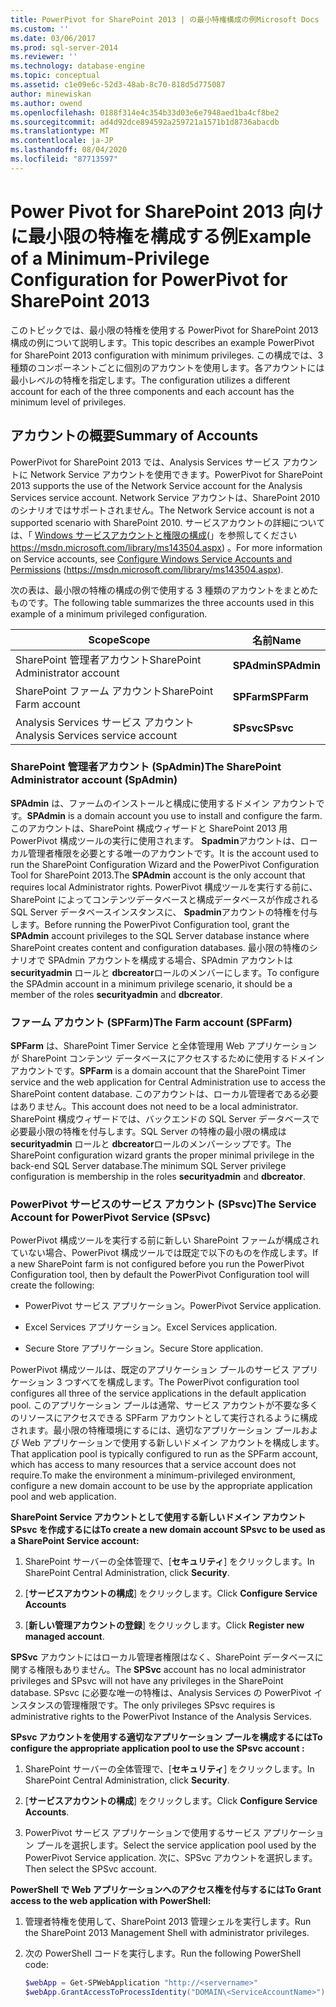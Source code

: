 ```yaml
---
title: PowerPivot for SharePoint 2013 | の最小特権構成の例Microsoft Docs
ms.custom: ''
ms.date: 03/06/2017
ms.prod: sql-server-2014
ms.reviewer: ''
ms.technology: database-engine
ms.topic: conceptual
ms.assetid: c1e09e6c-52d3-48ab-8c70-818d5d775087
author: minewiskan
ms.author: owend
ms.openlocfilehash: 0188f314e4c354b33d03e6e7948aed1ba4cf8be2
ms.sourcegitcommit: ad4d92dce894592a259721a1571b1d8736abacdb
ms.translationtype: MT
ms.contentlocale: ja-JP
ms.lasthandoff: 08/04/2020
ms.locfileid: "87713597"
---
```

# <a name="example-of-a-minimum-privilege-configuration-for-powerpivot-for-sharepoint-2013"></a><span data-ttu-id="aff5f-102">Power Pivot for SharePoint 2013 向けに最小限の特権を構成する例</span><span class="sxs-lookup"><span data-stu-id="aff5f-102">Example of a Minimum-Privilege Configuration for PowerPivot for SharePoint 2013</span></span>
  <span data-ttu-id="aff5f-103">このトピックでは、最小限の特権を使用する PowerPivot for SharePoint 2013 構成の例について説明します。</span><span class="sxs-lookup"><span data-stu-id="aff5f-103">This topic describes an example PowerPivot for SharePoint 2013 configuration with minimum privileges.</span></span> <span data-ttu-id="aff5f-104">この構成では、3 種類のコンポーネントごとに個別のアカウントを使用します。各アカウントには最小レベルの特権を指定します。</span><span class="sxs-lookup"><span data-stu-id="aff5f-104">The configuration utilizes a different account for each of the three components and each account has the minimum level of privileges.</span></span>  
  
## <a name="summary-of-accounts"></a><span data-ttu-id="aff5f-105">アカウントの概要</span><span class="sxs-lookup"><span data-stu-id="aff5f-105">Summary of Accounts</span></span>  
 <span data-ttu-id="aff5f-106">PowerPivot for SharePoint 2013 では、Analysis Services サービス アカウントに Network Service アカウントを使用できます。</span><span class="sxs-lookup"><span data-stu-id="aff5f-106">PowerPivot for SharePoint 2013 supports the use of the Network Service account for the Analysis Services service account.</span></span> <span data-ttu-id="aff5f-107">Network Service アカウントは、SharePoint 2010 のシナリオではサポートされません。</span><span class="sxs-lookup"><span data-stu-id="aff5f-107">The Network Service account is not a supported scenario with SharePoint 2010.</span></span> <span data-ttu-id="aff5f-108">サービスアカウントの詳細については、「 [Windows サービスアカウントと権限の構成](../../../database-engine/configure-windows/configure-windows-service-accounts-and-permissions.md)(」を参照してください https://msdn.microsoft.com/library/ms143504.aspx) 。</span><span class="sxs-lookup"><span data-stu-id="aff5f-108">For more information on Service accounts, see [Configure Windows Service Accounts and Permissions](../../../database-engine/configure-windows/configure-windows-service-accounts-and-permissions.md) (https://msdn.microsoft.com/library/ms143504.aspx).</span></span>  
  
 <span data-ttu-id="aff5f-109">次の表は、最小限の特権の構成の例で使用する 3 種類のアカウントをまとめたものです。</span><span class="sxs-lookup"><span data-stu-id="aff5f-109">The following table summarizes the three accounts used in this example of a minimum privileged configuration.</span></span>  
  
|<span data-ttu-id="aff5f-110">Scope</span><span class="sxs-lookup"><span data-stu-id="aff5f-110">Scope</span></span>|<span data-ttu-id="aff5f-111">名前</span><span class="sxs-lookup"><span data-stu-id="aff5f-111">Name</span></span>|  
|-----------|----------|  
|<span data-ttu-id="aff5f-112">SharePoint 管理者アカウント</span><span class="sxs-lookup"><span data-stu-id="aff5f-112">SharePoint Administrator account</span></span>|<span data-ttu-id="aff5f-113">**SPAdmin**</span><span class="sxs-lookup"><span data-stu-id="aff5f-113">**SPAdmin**</span></span>|  
|<span data-ttu-id="aff5f-114">SharePoint ファーム アカウント</span><span class="sxs-lookup"><span data-stu-id="aff5f-114">SharePoint Farm account</span></span>|<span data-ttu-id="aff5f-115">**SPFarm**</span><span class="sxs-lookup"><span data-stu-id="aff5f-115">**SPFarm**</span></span>|  
|<span data-ttu-id="aff5f-116">Analysis Services サービス アカウント</span><span class="sxs-lookup"><span data-stu-id="aff5f-116">Analysis Services service account</span></span>|<span data-ttu-id="aff5f-117">**SPsvc**</span><span class="sxs-lookup"><span data-stu-id="aff5f-117">**SPsvc**</span></span>|  
  
### <a name="the-sharepoint-administrator-account-spadmin"></a><span data-ttu-id="aff5f-118">SharePoint 管理者アカウント (SpAdmin)</span><span class="sxs-lookup"><span data-stu-id="aff5f-118">The SharePoint Administrator account (SpAdmin)</span></span>  
 <span data-ttu-id="aff5f-119">**SPAdmin** は、ファームのインストールと構成に使用するドメイン アカウントです。</span><span class="sxs-lookup"><span data-stu-id="aff5f-119">**SPAdmin** is a domain account you use to install and configure the farm.</span></span> <span data-ttu-id="aff5f-120">このアカウントは、SharePoint 構成ウィザードと SharePoint 2013 用 PowerPivot 構成ツールの実行に使用されます。 **Spadmin**アカウントは、ローカル管理者権限を必要とする唯一のアカウントです。</span><span class="sxs-lookup"><span data-stu-id="aff5f-120">It is the account used to run the SharePoint Configuration Wizard and the PowerPivot Configuration Tool for SharePoint 2013.The **SPAdmin** account is the only account that requires local Administrator rights.</span></span> <span data-ttu-id="aff5f-121">PowerPivot 構成ツールを実行する前に、SharePoint によってコンテンツデータベースと構成データベースが作成される SQL Server データベースインスタンスに、 **Spadmin**アカウントの特権を付与します。</span><span class="sxs-lookup"><span data-stu-id="aff5f-121">Before running the PowerPivot Configuration tool, grant the **SPAdmin** account privileges to the SQL Server database instance where SharePoint creates content and configuration databases.</span></span> <span data-ttu-id="aff5f-122">最小限の特権のシナリオで SPAdmin アカウントを構成する場合、SPAdmin アカウントは **securityadmin** ロールと **dbcreator**ロールのメンバーにします。</span><span class="sxs-lookup"><span data-stu-id="aff5f-122">To configure the SPAdmin account in a minimum privilege scenario, it should be a member of the roles **securityadmin** and **dbcreator**.</span></span>  
  
### <a name="the-farm-account-spfarm"></a><span data-ttu-id="aff5f-123">ファーム アカウント (SPFarm)</span><span class="sxs-lookup"><span data-stu-id="aff5f-123">The Farm account (SPFarm)</span></span>  
 <span data-ttu-id="aff5f-124">**SPFarm** は、SharePoint Timer Service と全体管理用 Web アプリケーションが SharePoint コンテンツ データベースにアクセスするために使用するドメイン アカウントです。</span><span class="sxs-lookup"><span data-stu-id="aff5f-124">**SPFarm** is a domain account that the SharePoint Timer service and the web application for Central Administration use to access the SharePoint content database.</span></span> <span data-ttu-id="aff5f-125">このアカウントは、ローカル管理者である必要はありません。</span><span class="sxs-lookup"><span data-stu-id="aff5f-125">This account does not need to be a local administrator.</span></span> <span data-ttu-id="aff5f-126">SharePoint 構成ウィザードでは、バックエンドの SQL Server データベースで必要最小限の特権を付与します。SQL Server の特権の最小限の構成は **securityadmin** ロールと **dbcreator**ロールのメンバーシップです。</span><span class="sxs-lookup"><span data-stu-id="aff5f-126">The SharePoint configuration wizard grants the proper minimal privilege in the back-end SQL Server database.The minimum SQL Server privilege configuration is membership in the roles **securityadmin** and **dbcreator**.</span></span>  
  
### <a name="the-service-account-for-powerpivot-service-spsvc"></a><span data-ttu-id="aff5f-127">PowerPivot サービスのサービス アカウント (SPsvc)</span><span class="sxs-lookup"><span data-stu-id="aff5f-127">The Service Account for PowerPivot Service (SPsvc)</span></span>  
 <span data-ttu-id="aff5f-128">PowerPivot 構成ツールを実行する前に新しい SharePoint ファームが構成されていない場合、PowerPivot 構成ツールでは既定で以下のものを作成します。</span><span class="sxs-lookup"><span data-stu-id="aff5f-128">If a new SharePoint farm is not configured before you run the PowerPivot Configuration tool, then by default the PowerPivot Configuration tool will create the following:</span></span>  
  
-   <span data-ttu-id="aff5f-129">PowerPivot サービス アプリケーション。</span><span class="sxs-lookup"><span data-stu-id="aff5f-129">PowerPivot Service application.</span></span>  
  
-   <span data-ttu-id="aff5f-130">Excel Services アプリケーション。</span><span class="sxs-lookup"><span data-stu-id="aff5f-130">Excel Services application.</span></span>  
  
-   <span data-ttu-id="aff5f-131">Secure Store アプリケーション。</span><span class="sxs-lookup"><span data-stu-id="aff5f-131">Secure Store application.</span></span>  
  
 <span data-ttu-id="aff5f-132">PowerPivot 構成ツールは、既定のアプリケーション プールのサービス アプリケーション 3 つすべてを構成します。</span><span class="sxs-lookup"><span data-stu-id="aff5f-132">The PowerPivot configuration tool configures all three of the service applications in the default application pool.</span></span> <span data-ttu-id="aff5f-133">このアプリケーション プールは通常、サービス アカウントが不要な多くのリソースにアクセスできる SPFarm アカウントとして実行されるように構成されます。最小限の特権環境にするには、適切なアプリケーション プールおよび Web アプリケーションで使用する新しいドメイン アカウントを構成します。</span><span class="sxs-lookup"><span data-stu-id="aff5f-133">That application pool is typically configured to run as the SPFarm account, which has access to many resources that a service account does not require.To make the environment a minimum-privileged environment, configure a new domain account to be use by the appropriate application pool and web application.</span></span>  
  
 <span data-ttu-id="aff5f-134">**SharePoint Service アカウントとして使用する新しいドメイン アカウント SPsvc を作成するには**</span><span class="sxs-lookup"><span data-stu-id="aff5f-134">**To create a new domain account SPsvc to be used as a SharePoint Service account:**</span></span>  
  
1.  <span data-ttu-id="aff5f-135">SharePoint サーバーの全体管理で、[**セキュリティ**] をクリックします。</span><span class="sxs-lookup"><span data-stu-id="aff5f-135">In SharePoint Central Administration, click **Security**.</span></span>  
  
2.  <span data-ttu-id="aff5f-136">[**サービスアカウントの構成**] をクリックします。</span><span class="sxs-lookup"><span data-stu-id="aff5f-136">Click **Configure Service Accounts**</span></span>  
  
3.  <span data-ttu-id="aff5f-137">[**新しい管理アカウントの登録**] をクリックします。</span><span class="sxs-lookup"><span data-stu-id="aff5f-137">Click **Register new managed account**.</span></span>  
  
 <span data-ttu-id="aff5f-138">**SPSvc** アカウントにはローカル管理者権限はなく、SharePoint データベースに関する権限もありません。</span><span class="sxs-lookup"><span data-stu-id="aff5f-138">The **SPSvc** account has no local administrator privileges and SPsvc will not have any privileges in the SharePoint database.</span></span> <span data-ttu-id="aff5f-139">SPsvc に必要な唯一の特権は、Analysis Services の PowerPivot インスタンスの管理権限です。</span><span class="sxs-lookup"><span data-stu-id="aff5f-139">The only privileges SPsvc requires is administrative rights to the PowerPivot Instance of the Analysis Services.</span></span>  
  
 <span data-ttu-id="aff5f-140">**SPsvc アカウントを使用する適切なアプリケーション プールを構成するには**</span><span class="sxs-lookup"><span data-stu-id="aff5f-140">**To configure the appropriate application pool to use the SPsvc account :**</span></span>  
  
1.  <span data-ttu-id="aff5f-141">SharePoint サーバーの全体管理で、[**セキュリティ**] をクリックします。</span><span class="sxs-lookup"><span data-stu-id="aff5f-141">In SharePoint Central Administration, click **Security**.</span></span>  
  
2.  <span data-ttu-id="aff5f-142">[**サービスアカウントの構成**] をクリックします。</span><span class="sxs-lookup"><span data-stu-id="aff5f-142">Click **Configure Service Accounts**.</span></span>  
  
3.  <span data-ttu-id="aff5f-143">PowerPivot サービス アプリケーションで使用するサービス アプリケーション プールを選択します。</span><span class="sxs-lookup"><span data-stu-id="aff5f-143">Select the service application pool used by the PowerPivot Service application.</span></span> <span data-ttu-id="aff5f-144">次に、SPSvc アカウントを選択します。</span><span class="sxs-lookup"><span data-stu-id="aff5f-144">Then select the SPSvc account.</span></span>  
  
 <span data-ttu-id="aff5f-145">**PowerShell で Web アプリケーションへのアクセス権を付与するには**</span><span class="sxs-lookup"><span data-stu-id="aff5f-145">**To Grant access to the web application with PowerShell:**</span></span>  
  
1.  <span data-ttu-id="aff5f-146">管理者特権を使用して、SharePoint 2013 管理シェルを実行します。</span><span class="sxs-lookup"><span data-stu-id="aff5f-146">Run the SharePoint 2013 Management Shell with administrator privileges.</span></span>  
  
2.  <span data-ttu-id="aff5f-147">次の PowerShell コードを実行します。</span><span class="sxs-lookup"><span data-stu-id="aff5f-147">Run the following PowerShell code:</span></span>  
  
    ```powershell
    $webApp = Get-SPWebApplication "http://<servername>"  
    $webApp.GrantAccessToProcessIdentity("DOMAIN\<ServiceAccountName>")
    ```  
